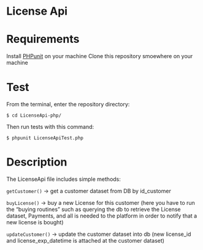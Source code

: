 # License Api
 
 # Requirements
 
Install [PHPunit](https://phpunit.de/) on your machine
Clone this repository smoewhere on your machine

# Test
From the terminal, enter the repository directory:

 `$ cd LicenseApi-php/`

Then run tests with this command:

 `$ phpunit LicenseApiTest.php`

# Description

The LicenseApi file includes simple methods:

`getCustomer()` → get a customer dataset from DB by id_customer

`buyLicense()` → buy a new License for this customer (here you have to run the “buying routines” such as querying the db to retrieve the License dataset, Payments, and all is needed to the platform in order to notify that a new license is bought)

`updateCustomer()` → update the customer dataset into db (new license_id and license_exp_datetime is attached at the customer dataset)
